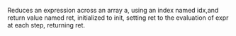 Reduces an expression across an array a, using an index named idx,and return value named ret, initialized to init, setting ret to the evaluation of expr at each step, returning ret.